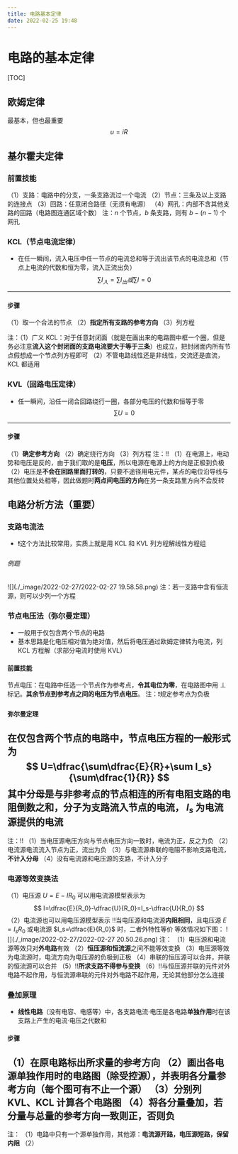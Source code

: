 ```yaml
---
title: 电路基本定律
date: 2022-02-25 19:48
---
```

# 电路的基本定律
[TOC]
## 欧姆定律
最基本，但也最重要
$$
u=iR
$$

## 基尔霍夫定律
### 前置技能
（1）支路：电路中的分支，一条支路流过一个电流
（2）节点：三条及以上支路的连接点
（3）回路：任意闭合路径（无须有电源）
（4）网孔：内部不含其他支路的回路（电路图连通区域个数）
注：$n$ 个节点，$b$ 条支路，则有 $b-(n-1)$ 个网孔
### KCL（节点电流定律）
* 在任一瞬间，流入电压中任一节点的电流总和等于流出该节点的电流总和（节点上电流的代数和恒为零，流入正流出负）
$$
\sum I_入=\sum I_出
或
\sum I = 0
$$
---
#### 步骤
（1）取一个合法的节点
（2）**指定所有支路的参考方向**
（3）列方程

注：（1）广义 KCL：对于任意封闭面（就是在画出来的电路图中框一个圈，但是务必注意**流入这个封闭面的支路电流要大于等于三条**）也成立，把封闭面内所有节点假想成一个节点列方程即可
        （2）不管电路线性还是非线性，交流还是直流，KCL 都适用

### KVL（回路电压定律）
* 任一瞬间，沿任一闭合回路绕行一圈，各部分电压的代数和恒等于零
$$
\sum U=0
$$
---
#### 步骤
（1）**确定参考方向**
（2）确定绕行方向
（3）列方程
注：‼️
（1）在电源上，电动势和电压是反的，由于我们取的是**电压**，所以电源在电源上的方向是正极到负极
（2）电压是**不会在回路里面打转的**，只要不途径用电元件，某点的电位沿导线与其他位置处处相等，因此做题时**两点间电压的方向**在另一条支路里方向不会反转

## 电路分析方法（重要）
### 支路电流法
* ❗️这个方法比较常用，实质上就是用 KCL 和 KVL 列方程解线性方程组
###### 例题
![](./_image/2022-02-27/2022-02-27 19.58.58.png)
注：若一支路中含有恒流源，则可以少列一个方程
### 节点电压法（弥尔曼定理）
* 一般用于仅包含两个节点的电路
* 基本思路是化电压相对值为绝对值，然后将电压通过欧姆定律转为电流，列 KCL 方程解（求部分电流时使用 KVL）
#### 前置技能
节点电压：在电路中任选一个节点作为参考点，**令其电位为零**，在电路图中用 $\perp$ 标记。**其余节点到参考点之间的电压为节点电压**。
注：❗️规定参考点为负极
#### 弥尔曼定理
在**仅包含两个**节点的电路中，节点电压方程的一般形式为
$$
U=\dfrac{\sum\dfrac{E}{R}+\sum I_s}{\sum\dfrac{1}{R}}
$$
其中分母是与非参考点的节点相连的所有电阻支路的电阻倒数之和，分子为支路流入节点的电流， $I_s$ 为电流源提供的电流
---
注：‼️
（1）当电压源电压方向与节点电压方向一致时，电流为正，反之为负
（2）电流源电流流入节点为正，流出为负
（3）与电流源串联的电阻不影响支路电流，**不计入分母**
（4）没有电流源和电压源的支路，不计入分子

### 电源等效变换法
（1）电压源 $U=E-IR_0$ 可以用电流源模型表示为
$$
I=\dfrac{E}{R_0}-\dfrac{U}{R_0}=I_s-\dfrac{U}{R_0}
$$
（2）电流源也可以用电压源模型表示
‼️当电压源和电流源**内阻相同**，且电压源 $E=I_sR_0$ 或电流源 $I_s=\dfrac{E}{R_0}$ 时，二者外特性等价
等效情况如下图：
![](./_image/2022-02-27/2022-02-27 20.50.26.png)
注：
（1）电压源和电流源等效只对**外电路**有效
（2）**恒压源和恒流源**之间不能等效变换
（3）电压源等效为电流源时，电流方向为电压源的负极到正极
（4）串联的恒压源可以合并，并联的恒流源可以合并
（5）‼️**所求支路不得参与变换**
（6）‼️与恒压源并联的元件对外电路不起作用，与恒流源串联的元件对外电路不起作用，无论其他部分怎么连接
### 叠加原理
* **线性电路**（没有电容、电感等）中，各支路电流·电压是各电路**单独作用**时在该支路上产生的电流·电压之代数和
#### 步骤
（1）在原电路**标出所求量的参考方向**
（2）**画出各电源单独作用时的电路图**（除受控源），并表明各分量参考方向（每个图可有不止一个源）
（3）分别列 KVL、KCL 计算各个电路图
（4）**将各分量叠加**，**若分量与总量的参考方向一致则正，否则负**
---
注：
（1）电路中只有一个源单独作用，其他源：**电流源开路，电压源短路，保留内阻**
（2）